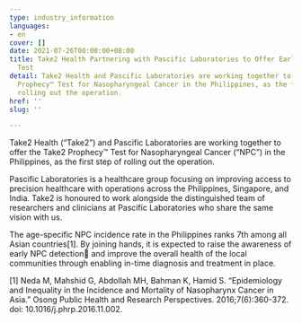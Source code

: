 ```yaml
---
type: industry_information
languages:
- en
cover: []
date: 2021-07-26T00:00:00+08:00
title: Take2 Health Partnering with Pascific Laboratories to Offer Early Cancer Detection
  Test
detail: Take2 Health and Pascific Laboratories are working together to offer the Take2
  Prophecy™ Test for Nasopharyngeal Cancer in the Philippines, as the first step of
  rolling out the operation.
href: ''
slug: ''

---
```

Take2 Health (“Take2”) and Pascific Laboratories are working together to offer the Take2 Prophecy™ Test for Nasopharyngeal Cancer (“NPC”) in the Philippines, as the first step of rolling out the operation.

Pascific Laboratories is a healthcare group focusing on improving access to precision healthcare with operations across the Philippines, Singapore, and India. Take2 is honoured to work alongside the distinguished team of researchers and clinicians at Pascific Laboratories who share the same vision with us.

The age-specific NPC incidence rate in the Philippines ranks 7th among all Asian countries\[1\]. By joining hands, it is expected to raise the awareness of early NPC detection and improve the overall health of the local communities through enabling in-time diagnosis and treatment in place.

\[1\] Neda M, Mahshid G, Abdollah MH, Bahman K, Hamid S. “Epidemiology and Inequality in the Incidence and Mortality of Nasopharynx Cancer in Asia.” Osong Public Health and Research Perspectives. 2016;7(6):360-372. doi: 10.1016/j.phrp.2016.11.002.